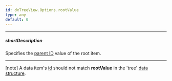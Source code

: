 ```yaml
---
id: dxTreeView.Options.rootValue
type: any
default: 0
---
```

---
##### shortDescription
Specifies the [parent ID](/api-reference/10%20UI%20Components/dxTreeView/1%20Configuration/parentIdExpr.md '/Documentation/ApiReference/UI_Components/dxTreeView/Configuration/#parentIdExpr') value of the root item.

---
[note] A data item's [id](/api-reference/_hidden/dxTreeViewItem/id.md '/Documentation/ApiReference/UI_Components/dxTreeView/Configuration/items/#id') should not match **rootValue** in the 'tree' [data structure](/api-reference/10%20UI%20Components/dxTreeView/1%20Configuration/dataStructure.md '/Documentation/ApiReference/UI_Components/dxTreeView/Configuration/#dataStructure').